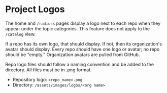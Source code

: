 # Project Logos

The home and `/radiuss` pages display a logo next to each repo when they appear under the topic categories. This feature does not apply to the `/catalog` view.

If a repo has its own logo, that should display. If not, then its organization's avatar should display. Every repo should have one logo or avatar; no repo should be "empty." Organization avatars are pulled from GitHub.

Repo logo files should follow a naming convention and be added to the directory. All files must be in .png format.

- Repository logo: `<repo_name>.png`
- Directory: `/assets/images/logos/<org name>`
